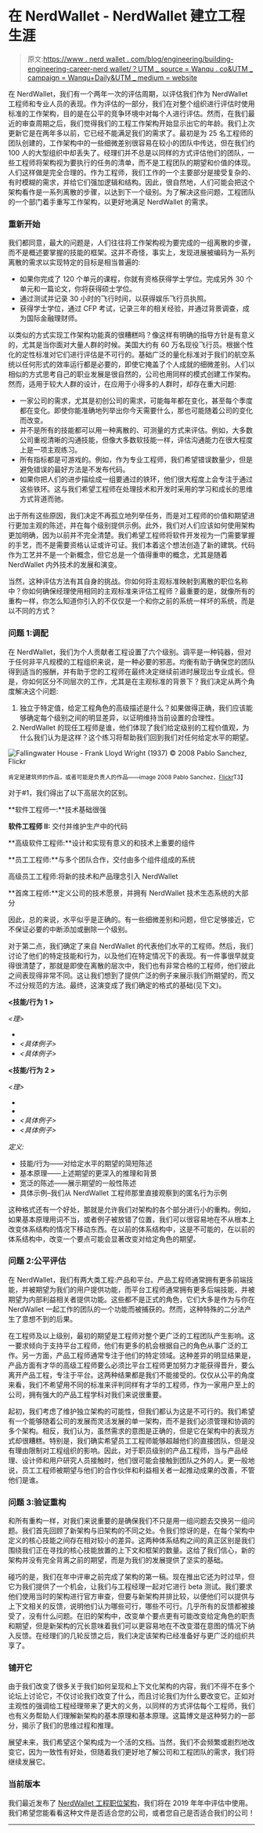 # 在 NerdWallet - NerdWallet 建立工程生涯

> 原文:[https://www . nerd wallet . com/blog/engineering/building-engineering-career-nerd wallet/？UTM _ source = Wanqu . co&UTM _ campaign = Wanqu+Daily&UTM _ medium = website](https://www.nerdwallet.com/blog/engineering/building-engineering-career-nerdwallet/?utm_source=wanqu.co&utm_campaign=Wanqu+Daily&utm_medium=website)

在 NerdWallet，我们有一个两年一次的评估周期，以评估我们作为 NerdWallet 工程师和专业人员的表现。作为评估的一部分，我们在对整个组织进行评估时使用标准的工作架构，目的是在公平的竞争环境中对每个人进行评估。然而，在我们最近的审查周期之后，我们觉得我们的工程工作架构开始显示出它的年龄。我们上次更新它是在两年多以前，它已经不能满足我们的需求了。最初是为 25 名工程师的团队创建的，工作架构中的一些细微差别很容易在较小的团队中传达，但在我们约 100 人的大型组织中却丢失了。经理们并不总是以同样的方式评估他们的团队，一些工程师将架构视为要执行的任务的清单，而不是工程团队的期望和价值的体现。人们这样做是完全合理的。作为工程师，我们工作的一个主要部分是接受复杂的、有时模糊的需求，并给它们强加逻辑和结构。因此，很自然地，人们可能会把这个架构看作是一系列离散的步骤，以达到下一个级别。为了解决这些问题，工程团队的一个部门着手重写工作架构，以更好地满足 NerdWallet 的需求。

### 重新开始

我们都同意，最大的问题是，人们往往将工作架构视为要完成的一组离散的步骤，而不是概述要掌握的技能的框架。这并不奇怪，事实上，发现进展被编码为一系列离散的需求以实现特定的目标是相当普遍的:

*   如果你完成了 120 个单元的课程，你就有资格获得学士学位。完成另外 30 个单元和一篇论文，你将获得硕士学位。
*   通过测试并记录 30 小时的飞行时间，以获得娱乐飞行员执照。
*   获得学士学位，通过 CFP 考试，记录三年的相关经验，并通过背景调查，成为国际金融理财师。

以类似的方式实现工作架构功能真的很糟糕吗？像这样有明确的指导方针是有意义的，尤其是当你面对大量人群的时候。美国大约有 60 万名现役飞行员。根据个性化的定性标准对它们进行评估是不可行的。基础广泛的量化标准对于我们的航空系统以任何形式的效率运行都是必要的，即使它掩盖了个人成就的细微差别。人们以相似的方式思考自己的职业发展是很自然的，公司也用同样的模式创建工作架构。然而，适用于较大人群的设计，在应用于小得多的人群时，却存在重大问题:

*   一家公司的需求，尤其是初创公司的需求，可能每年都在变化，甚至每个季度都在变化。即使你能准确地列举出你今天需要什么，那也可能随着公司的变化而改变。
*   并不是所有的技能都可以用一种离散的、可测量的方式来评估。例如，大多数公司重视清晰的沟通技能，但像大多数软技能一样，评估沟通能力在很大程度上是一项主观练习。
*   所有指标都是可游戏的。例如，作为专业工程师，我们希望错误数量少，但是避免错误的最好方法是不发布代码。
*   如果你把人们的进步描绘成一组要通过的铁环，他们很大程度上会专注于通过这些铁环。这与我们希望工程师在处理技术和开发时采用的学习和成长的思维方式背道而驰。

出于所有这些原因，我们决定不再孤立地列举任务，而是对工程师的价值和期望进行更加主观的陈述，并在每个级别提供示例。此外，我们对人们应该如何使用架构更加明确，因为以前并不完全清楚。我们希望工程师将软件开发视为一门需要掌握的手艺，而不是需要资格认证或许可证。我们本着这个想法创造了新的建筑。代码作为工艺并不是一个新概念，但它总是一个值得重申的概念，尤其是随着 NerdWallet 内外技术的发展和演变。

当然，这种评估方法有其自身的挑战。你如何将主观标准映射到离散的职位名称中？你如何确保经理使用相同的主观标准来评估工程师？最重要的是，就像所有的重构一样，你怎么知道你引入的不仅仅是一个和你之前的系统一样坏的系统，而是以不同的方式？

### 问题 1:调配

在 NerdWallet，我们为个人贡献者工程设置了六个级别。调平是一种钝器，但对于任何非平凡规模的工程组织来说，是一种必要的邪恶。均衡有助于确保您的团队得到适当的报酬，并有助于您的工程师在最终决定继续前进时展现出专业成长。但是，你如何区分不同层次的工作，尤其是在主观标准的背景下？我们决定从两个角度解决这个问题:

1.  独立于特定值，给定工程角色的高级描述是什么？如果做得正确，我们应该能够确定每个级别之间的明显差异，以证明维持当前设置的合理性。
2.  NerdWallet 的现任工程师是谁，他们体现了我们给定级别的工程价值观，为什么我们认为是这样？这个练习将帮助我们回到我们对任何给定水平的期望。

![Fallingwater House - Frank Lloyd Wright (1937) © 2008 Pablo Sanchez, Flickr](../Images/2960768829d23e39e384c785a73ab33b.png)

<small>肯定是建筑师的作品，或者可能是负责人的作品——image 2008 Pablo Sanchez，[Flickr](https://www.flickr.com/photos/pablosanchez/3145407730)T3】</small>

对于#1，我们得出了以下高层次的区别。

**软件工程师一:**技术基础很强

**软件工程师 II:** 交付并维护生产中的代码

**高级软件工程师:**设计和实现有意义的和技术上重要的组件

**员工工程师:**与多个团队合作，交付由多个组件组成的系统

高级员工工程师:将新的技术和产品理念引入 NerdWallet

**首席工程师:**定义公司的技术愿景，并拥有 NerdWallet 技术生态系统的大部分

因此，总的来说，水平似乎是正确的。有一些细微差别和问题，但它足够接近，它不保证必要的中断添加或删除一个级别。

对于第二点，我们确定了来自 NerdWallet 的代表他们水平的工程师。然后，我们讨论了他们的特定技能和行为，以及他们在特定情况下的表现。有一件事很早就变得很清楚了，那就是即使在离散的层次中，我们也有非常合格的工程师，他们彼此之间表现得非常不同。这让我们想到了提供广泛的例子来展示我们所期望的，而又不过分规范的方法。最终，这演变成了我们确定的格式的基础(见下文)。

**<技能/行为 1 >**

*<理>*

*   <broad statement=""></broad>
*   *<具体例子>*
*   *<具体例子>*

**<技能/行为 2 >**

*<理>*

*   <broad statement=""></broad>
*   <broad statement=""></broad>
*   *<具体例子>*
*   *<具体例子>*

*定义:*

*   技能/行为——对给定水平的期望的简短陈述
*   基本原理——上述期望的更深入的推理和背景
*   宽泛的陈述——展示期望的一般性陈述
*   具体示例–我们从 NerdWallet 工程师那里直接观察到的匿名行为示例

这种格式还有一个好处，那就是允许我们对架构的各个部分进行小的重构。例如，如果基本原理用词不当，或者例子被放错了位置，我们可以很容易地在不从根本上改变体系结构的情况下移动东西。在以前的体系结构中，这是不可能的，在以前的体系结构中，改变一个要点可能会显著改变对给定角色的期望。

### 问题 2:公平评估

在 NerdWallet，我们有两大类工程:产品和平台。产品工程师通常拥有更多前端技能，并被期望为我们的用户提供功能，而平台工程师通常拥有更多后端技能，并被期望为内部利益相关者提供功能。这些都不是正式的角色，它们大多是作为与你在 NerdWallet 一起工作的团队的一个功能而被捕获的。然而，这种特殊的二分法产生了意想不到的后果。

在工程师及以上级别，最初的期望是工程师对整个更广泛的工程团队产生影响。这一要求倾向于支持平台工程师，他们有更多的机会根据自己的角色从事广泛的工作。另一方面，产品工程师通常专注于他们的特定领域。这种差异的明显结果是，产品方面有才华的高级工程师要么必须比平台工程师更加努力才能获得晋升，要么离开产品工程，专注于平台。这两种结果都是我们不能接受的。仅仅从公平的角度来看，我们不希望用不同的标准来评判同样有才华的工程师，作为一家用户至上的公司，拥有强大的产品工程学科对我们来说很重要。

起初，我们考虑了维护独立架构的可能性，但我们都认为这是不可行的。我们希望有一个能够随着公司的发展而灵活发展的单一架构，而不是我们必须管理和协调的多个架构。相反，我们认为，虽然需求的意图是正确的，但是它在架构中的表现方式却很糟糕。特别是，我们确实希望员工工程师能够超越他们的直接团队，但是没有理由限制对工程组织的影响。因此，对于职员级别的产品工程师，当与产品经理、设计师和用户研究人员接触时，他们很可能会接触到团队之外的人。更一般地说，员工工程师被期望与他们的合作伙伴和利益相关者一起推动成果的改善，不管他们是谁。

### 问题 3:验证重构

和所有重构一样，对我们来说重要的是确保我们不只是用一组问题去交换另一组问题。我们首先回顾了新架构与旧架构的不同之处。令我们惊讶的是，在每个架构中定义的核心技能之间存在相对较小的差异。这两种体系结构之间的真正区别是我们围绕我们正在寻找的核心技能放置的上下文和框架的数量。这给了我们信心，新的架构并没有完全背离之前的期望，而是为我们的发展提供了坚实的基础。

碰巧的是，我们在年中评审之前完成了架构的第一稿。现在推出它还为时过早，但它为我们提供了一个机会，让我们与工程经理一起对它进行 beta 测试。我们要求他们使用当时的架构进行官方审查，但要与新架构并排比较，以便他们可以提供与上下文相关的反馈，说明他们认为哪些可行，哪些不可行。几乎所有的反馈都被接受了，没有什么问题。在旧的架构中，改变单个要点更有可能改变给定角色的职责和期望，但是新架构的冗长意味着我们可以更容易地在不改变潜在意图的情况下纳入反馈。在经理们的几轮反馈之后，我们决定该架构已经准备好与更广泛的组织共享了。

### 铺开它

由于我们改变了很多关于我们如何呈现和上下文化架构的内容，我们不得不在多个论坛上讨论它，不仅讨论我们改变了什么，而且讨论我们为什么要改变它。正如对主观性的强调给工程经理带来了更大的义务，以同样的方式评估每个工程师，我们也有义务帮助人们理解新架构的基本原理和基本原理。这篇博文是这种努力的一部分，揭示了我们的思维过程和推理。

展望未来，我们希望这个架构成为一个活的文档。当然，我们不会频繁或剧烈地改变它，因为一致性有好处，但随着我们更好地了解公司和工程团队的需求，我们将继续发展它。

### 当前版本

我们最近发布了 [NerdWallet 工程职位架构](https://www.nerdwallet.com/blog/engineering/exploring-engineering-job-architecture-nerdwallet/)，我们将在 2019 年年中评估中使用。我们希望您能看看这种文件是否适合您的公司，或者您自己是否适合我们的公司！

* * *